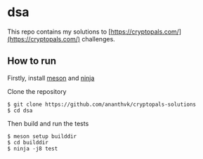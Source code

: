 # dsa

This repo contains my solutions to [https://cryptopals.com/](https://cryptopals.com/) challenges.

## How to run

Firstly, install [meson](https://github.com/mesonbuild/meson) and [ninja](https://github.com/ninja-build/ninja)

Clone the repository

```
$ git clone https://github.com/ananthvk/cryptopals-solutions
$ cd dsa
```

Then build and run the tests

```
$ meson setup builddir
$ cd builddir
$ ninja -j8 test
```